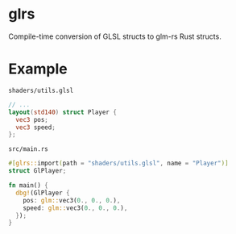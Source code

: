 # glrs

Compile-time conversion of GLSL structs to glm-rs Rust structs.

# Example

`shaders/utils.glsl`

```glsl
// ...
layout(std140) struct Player {
  vec3 pos;
  vec3 speed;
};
```

`src/main.rs`

```rs
#[glrs::import(path = "shaders/utils.glsl", name = "Player")]
struct GlPlayer;

fn main() {
  dbg!(GlPlayer {
    pos: glm::vec3(0., 0., 0.),
    speed: glm::vec3(0., 0., 0.),
  });
}
```

